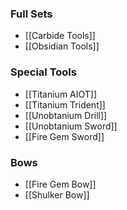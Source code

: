 ### Full Sets
- [[Carbide Tools]]
- [[Obsidian Tools]]

### Special Tools
- [[Titanium AIOT]]
- [[Titanium Trident]]
- [[Unobtanium Drill]]
- [[Unobtanium Sword]]
- [[Fire Gem Sword]]

### Bows
- [[Fire Gem Bow]]
- [[Shulker Bow]]